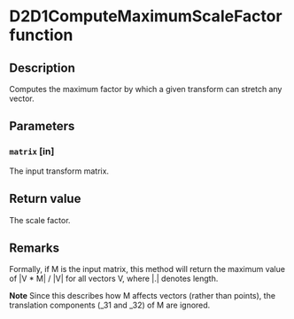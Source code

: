 # D2D1ComputeMaximumScaleFactor function

## Description

Computes the maximum factor by which a given transform can stretch any vector.

## Parameters

### `matrix` [in]

The input transform matrix.

## Return value

The scale factor.

## Remarks

Formally, if M is the input matrix, this method will return the maximum value of |V * M| / |V| for all vectors V, where |.| denotes length.

**Note** Since this describes how M affects vectors (rather than points), the translation components (_31 and _32) of M are ignored.